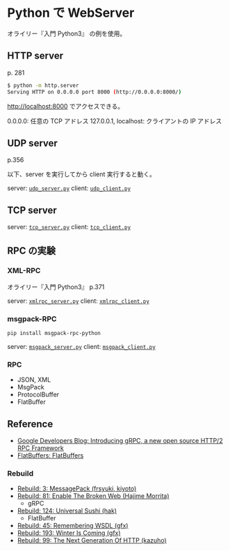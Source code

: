 # Python で WebServer

オライリー『入門 Python3』 の例を使用。

## HTTP server

p. 281

```sh
$ python -m http.server
Serving HTTP on 0.0.0.0 port 8000 (http://0.0.0.0:8000/)
```

<http://localhost:8000> でアクセスできる。

0.0.0.0: 任意の TCP アドレス
127.0.0.1, localhost: クライアントの IP アドレス

## UDP server

p.356

以下、server を実行してから client 実行すると動く。

server: [`udp_server.py`](udp_server.py)
client: [`udp_client.py`](udp_client.py)

## TCP server

server: [`tcp_server.py`](tcp_server.py)
client: [`tcp_client.py`](tcp_client.py)

## RPC の実験

### XML-RPC

オライリー『入門 Python3』 p.371

server: [`xmlrpc_server.py`](xmlrpc_server.py)
client: [`xmlrpc_client.py`](xmlrpc_client.py)

### msgpack-RPC

```sh
pip install msgpack-rpc-python
```

server: [`msgpack_server.py`](msgpack_server.py)
client: [`msgpack_client.py`](msgpack_client.py)

### RPC

- JSON, XML
- MsgPack
- ProtocolBuffer
- FlatBuffer

## Reference

- [Google Developers Blog: Introducing gRPC, a new open source HTTP/2 RPC Framework](https://developers.googleblog.com/2015/02/introducing-grpc-new-open-source-http2.html)
- [FlatBuffers: FlatBuffers](http://google.github.io/flatbuffers/)


### Rebuild

- [Rebuild: 3: MessagePack (frsyuki, kiyoto)](http://rebuild.fm/3/)
- [Rebuild: 81: Enable The Broken Web (Hajime Morrita)](http://rebuild.fm/81/)
  - gRPC
- [Rebuild: 124: Universal Sushi (hak)](http://rebuild.fm/124/)
  - FlatBuffer
- [Rebuild: 45: Remembering WSDL (gfx)](http://rebuild.fm/45/)
- [Rebuild: 193: Winter Is Coming (gfx)](http://rebuild.fm/193/)
- [Rebuild: 99: The Next Generation Of HTTP (kazuho)](http://rebuild.fm/99/)
